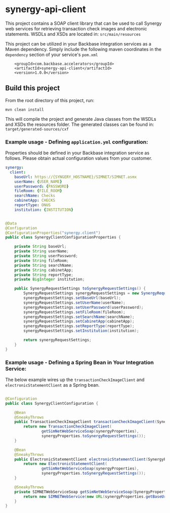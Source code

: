 # synergy-api-client

This project contains a SOAP client library that can be used to call Synergy web services 
for retrieving transaction check images and electronic statements.
WSDLs and XSDs are located in: `src/main/resources`

This project can be utilized in your Backbase integration services as a Maven dependency.
Simply include the following maven coordinates in the `dependency` section of your service's `pom.xml`

```aidl
    <groupId>com.backbase.accelerators</groupId>
    <artifactId>synergy-api-client</artifactId>
    <version>1.0.0</version>
```

## Build this project
From the root directory of this project, run:

```mvn clean install```

This will compile the project and generate Java classes from the WSDLs and XSDs the resources folder.
The generated classes can be found in: `target/generated-sources/cxf`

### Example usage - Defining `application.yml` configuration:

Properties should be defined in your Backbase integration service as follows. Please obtain actual configuration values
from your customer.

```yaml
synergy:
  client:
    baseUrl: https://{SYNGERY_HOSTNAME}/SIMNET/SIMNET.asmx
    userName: {USER_NAME}
    userPassword: {PASSWORD}
    fileRoom: {FILE_ROOM}
    searchName: Checks
    cabinetApp: CHECKS
    reportType: ONUS
    institution: {INSTITUTION}
```

```java

@Data
@Configuration
@ConfigurationProperties("synergy.client")
public class SynergyClientConfigurationProperties {

    private String baseUrl;
    private String userName;
    private String userPassword;
    private String fileRoom;
    private String searchName;
    private String cabinetApp;
    private String reportType;
    private BigInteger institution;

    public SynergyRequestSettings toSynergyRequestSettings() {
        SynergyRequestSettings synergyRequestSettings = new SynergyRequestSettings();
        synergyRequestSettings.setBaseUrl(baseUrl);
        synergyRequestSettings.setUserName(userName);
        synergyRequestSettings.setUserPassword(userPassword);
        synergyRequestSettings.setFileRoom(fileRoom);
        synergyRequestSettings.setSearchName(searchName);
        synergyRequestSettings.setCabinetApp(cabinetApp);
        synergyRequestSettings.setReportType(reportType);
        synergyRequestSettings.setInstitution(institution);

        return synergyRequestSettings;
    }
}
```

### Example usage - Defining a Spring Bean in Your Integration Service:

The below example wires up the `transactionCheckImageClient` and `electronicStatementClient` as a Spring bean.

```java

@Configuration
public class SynergyClientConfiguration {

    @Bean
    @SneakyThrows
    public TransactionCheckImageClient transactionCheckImageClient(SynergyProperties synergyProperties) {
        return new TransactionCheckImageClient(
                getSimNetWebServiceSoap(synergyProperties),
                synergyProperties.toSynergyRequestSettings());
    }

    @Bean
    @SneakyThrows
    public ElectronicStatementClient electronicStatementClient(SynergyProperties synergyProperties) {
        return new ElectronicStatementClient(
                getSimNetWebServiceSoap(synergyProperties),
                synergyProperties.toSynergyRequestSettings());
    }

    @SneakyThrows
    private SIMNETWebServiceSoap getSimNetWebServiceSoap(SynergyProperties synergyProperties) {
        return new SIMNETWebService(new URL(synergyProperties.getBaseUrl())).getSIMNETWebServiceSoap();
    }
}
```